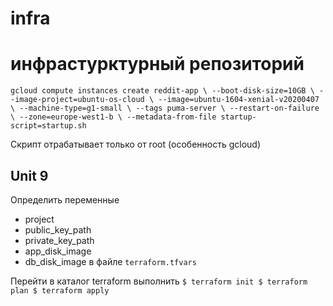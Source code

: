 # infra
# инфрастурктурный репозиторий

`gcloud compute instances create reddit-app \
--boot-disk-size=10GB \
--image-project=ubuntu-os-cloud \
--image=ubuntu-1604-xenial-v20200407 \
--machine-type=g1-small \
--tags puma-server \
--restart-on-failure \
--zone=europe-west1-b \
--metadata-from-file startup-script=startup.sh`

Скрипт отрабатывает только от root (особенность gcloud)

## Unit 9
Определить переменные
* project
* public_key_path
* private_key_path
* app_disk_image
* db_disk_image
в файле `terraform.tfvars`

Перейти в каталог terraform  выполнить
`$ terraform init
$ terraform plan
$ terraform apply`
